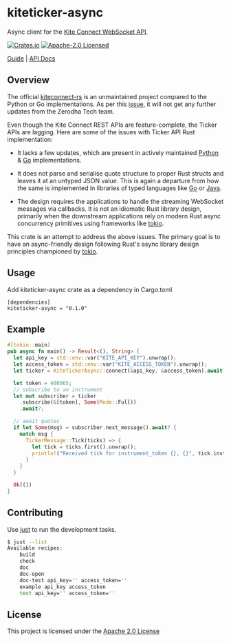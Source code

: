# kiteticker-async

Async client for the [Kite Connect WebSocket API](https://kite.trade/docs/connect/v3/websocket/#websocket-streaming).

[![Crates.io][crates-badge]][crates-url]
[![Apache-2.0 Licensed][apache-2-0-badge]][apache-2-0-url]

[crates-badge]: https://img.shields.io/crates/v/kiteticker-async.svg
[crates-url]: https://crates.io/crates/kiteticker-async
[apache-2-0-badge]: https://img.shields.io/badge/license-apache-blue.svg
[apache-2-0-url]: https://github.com/kaychaks/kiteticker-async/blob/master/LICENSE

[Guide](https://kite.trade/docs/connect/v3/websocket/#websocket-streaming) |
[API Docs](https://docs.rs/kiteticker-async/latest/kiteticker-async)

## Overview

The official [kiteconnect-rs](https://crates.io/crates/kiteconnect) is an unmaintained project compared to the Python or Go implementations. As per this [issue](https://github.com/zerodha/kiteconnect-rs/issues/39), it will not get any further updates from the Zerodha Tech team.

Even though the Kite Connect REST APIs are feature-complete, the Ticker APIs are lagging. Here are some of the issues with Ticker API Rust implementation:

- It lacks a few updates, which are present in actively maintained [Python](https://github.com/zerodha/pykiteconnect) & [Go](https://github.com/zerodha/gokiteconnect) implementations.

- It does not parse and serialise quote structure to proper Rust structs and leaves it at an untyped JSON value. This is again a departure from how the same is implemented in libraries of typed languages like [Go](https://github.com/zerodha/gokiteconnect/blob/master/ticker/ticker.go) or [Java](https://github.com/zerodha/javakiteconnect/tree/master/kiteconnect/src/com/zerodhatech/models).

- The design requires the applications to handle the streaming WebSocket messages via callbacks. It is not an idiomatic Rust library design, primarily when the downstream applications rely on modern Rust async concurrency primitives using frameworks like [tokio](https://tokio.rs/).

This crate is an attempt to address the above issues. The primary goal is to have an async-friendly design following Rust's async library design principles championed by [tokio](https://tokio.rs/tokio/tutorial).

## Usage

Add kiteticker-async crate as a dependency in Cargo.toml

```
[dependencies]
kiteticker-async = "0.1.0"
```

## Example

```rust
#[tokio::main]
pub async fn main() -> Result<(), String> {
  let api_key = std::env::var("KITE_API_KEY").unwrap();
  let access_token = std::env::var("KITE_ACCESS_TOKEN").unwrap();
  let ticker = KiteTickerAsync::connect(&api_key, &access_token).await?;

  let token = 408065;
  // subscribe to an instrument
  let mut subscriber = ticker
    .subscribe(&[token], Some(Mode::Full))
    .await?;

  // await quotes
  if let Some(msg) = subscriber.next_message().await? {
    match msg {
      TickerMessage::Tick(ticks) => {
        let tick = ticks.first().unwrap();
        println!("Received tick for instrument_token {}, {}", tick.instrument_token, tick);
      }
    }
  }

  Ok(())
}
```

## Contributing

Use [just](https://github.com/casey/just) to run the development tasks.

```sh
$ just --list
Available recipes:
    build
    check
    doc
    doc-open
    doc-test api_key='' access_token=''
    example api_key access_token
    test api_key='' access_token=''
```

## License

This project is licensed under the [Apache 2.0 License]

[Apache 2.0 license]: https://github.com/kaychaks/kiteticker-async/blob/master/LICENSE

